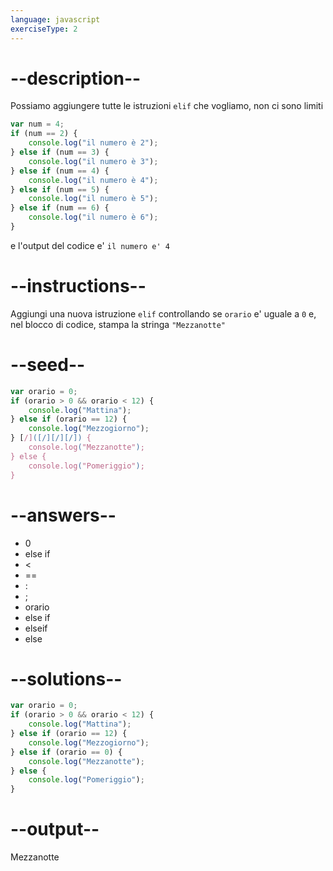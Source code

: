 ```yaml
---
language: javascript
exerciseType: 2
---
```


# --description--

Possiamo aggiungere tutte le istruzioni `elif` che vogliamo, non ci sono limiti
```javascript
var num = 4;
if (num == 2) {
    console.log("il numero è 2");
} else if (num == 3) {
    console.log("il numero è 3");
} else if (num == 4) {
    console.log("il numero è 4");
} else if (num == 5) {
    console.log("il numero è 5");
} else if (num == 6) {
    console.log("il numero è 6");
}
```
e l'output del codice e' `il numero e' 4`

# --instructions--

Aggiungi una nuova istruzione `elif` controllando se `orario` e' uguale a `0` e, nel blocco di codice, stampa la stringa `"Mezzanotte"`

# --seed--

```javascript
var orario = 0;
if (orario > 0 && orario < 12) {
    console.log("Mattina");
} else if (orario == 12) {
    console.log("Mezzogiorno");
} [/]([/][/][/]) {
    console.log("Mezzanotte");
} else {
    console.log("Pomeriggio");
}
```

# --answers--

- 0
- else if 
-  < 
-  == 
- :
- ;
- orario
- else if 
- elseif
- else

# --solutions--

```javascript
var orario = 0;
if (orario > 0 && orario < 12) {
    console.log("Mattina");
} else if (orario == 12) {
    console.log("Mezzogiorno");
} else if (orario == 0) {
    console.log("Mezzanotte");
} else {
    console.log("Pomeriggio");
}
```

# --output--

Mezzanotte
